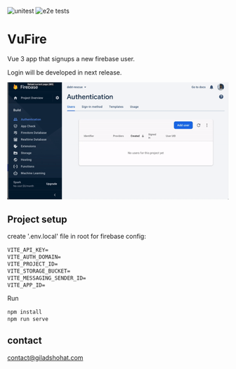 ![unitest](https://github.com/gshohat/vufire/actions/workflows/unit-tests.yml/badge.svg)
![e2e tests](https://github.com/gshohat/vufire/actions/workflows/cypress-tests.yml/badge.svg)

# VuFire

Vue 3 app that signups a new firebase user.

Login will be developed in next release.

![app](https://raw.githubusercontent.com/gshohat/vufire/master/assets/VuFire.gif)

## Project setup
create '.env.local' file in root for firebase config:
```
VITE_API_KEY=
VITE_AUTH_DOMAIN=
VITE_PROJECT_ID=
VITE_STORAGE_BUCKET=
VITE_MESSAGING_SENDER_ID=
VITE_APP_ID=

```

Run
```
npm install
npm run serve 
```


## contact
contact@giladshohat.com
